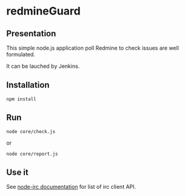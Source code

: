 redmineGuard
============

Presentation
------------

This simple node.js application poll Redmine to check issues are well formulated.

It can be lauched by Jenkins.

Installation
------------

<code>npm install</code>

Run
---

<code>node core/check.js</code>

or

<code>node core/report.js</code>

Use it
------

See [node-irc documentation](https://node-irc.readthedocs.org/en/latest/API.html) for list of irc client API.
